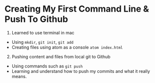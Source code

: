 # Creating My First Command Line & Push To Github

1. Learned to use terminal in mac
  * Using `mkdir`, `git init`, `git add`
  * Creating files using atom as a console `atom index.html`

2. Pushing content and files from local git to Github
  * Using commands such as `git push`
  * Learning and understand how to push my commits and what it really means.
